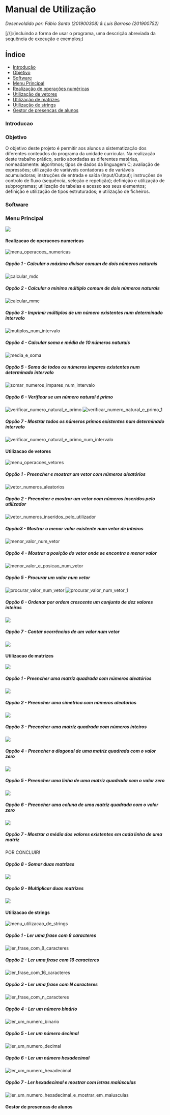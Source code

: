 # Manual de Utilização
*Desenvoldido por: Fábio Santo (201900308) & Luis Barroso (201900752)*

[//]:(incluindo a forma de usar o programa, uma descrição abreviada da sequência de execução e exemplos;)

## Índice
- [Introdução](#introducao)
- [Objetivo](#objetivo)
- [Software](#software)
- [Menu Principal](#menu-principal)
- [Realização de operações numéricas](#realização-de-operações-numéricas)
- [Utilização de vetores](#utilizacao-de-vetores)
- [Utilização de matrizes](#utilizacao-de-matrizes)
- [Utilização de strings](#utilizacao-de-strings)
- [Gestor de presencas de alunos](#gestor-de-presencas-de-alunos)

### Introducao
### Objetivo

O objetivo deste projeto é permitir aos alunos a sistematização dos diferentes conteúdos do programa da unidade curricular. Na realização deste trabalho prático, serão abordadas as diferentes matérias, nomeadamente: algoritmos; tipos de dados da linguagem C; avaliação de expressões; utilização de variáveis contadoras e de variáveis acumuladoras; instruções de entrada e saída (Input/Output); instruções de controlo de fluxo (sequência, seleção e repetição); definição e utilização de subprogramas; utilização de tabelas e acesso aos seus elementos; definição e utilização de tipos estruturados; e utilização de ficheiros.

### Software




### Menu Principal

![](.\Imagens_Projeto_IP\menu_principal.PNG)




#### Realizacao de operacoes numericas

![menu_operacoes_numericas](.\Imagens_Projeto_IP\operacoes_numericas\menu_operacoes_numericas.PNG)

##### Opção 1 - Calcular o máximo divisor comum de dois números naturais

![calcular_mdc](.\Imagens_Projeto_IP\operacoes_numericas\calcular_mdc.PNG)

##### Opção 2 - Calcular o mínimo múltiplo comum de dois números naturais

![calcular_mmc](.\Imagens_Projeto_IP\operacoes_numericas\calcular_mmc.PNG)

##### Opção 3 - Imprimir múltiplos de um número existentes num determinado intervalo

![mutiplos_num_intervalo](.\Imagens_Projeto_IP\operacoes_numericas\mutiplos_num_intervalo.PNG)

##### Opção 4 - Calcular soma e média de 10 números naturais

![media_e_soma](.\Imagens_Projeto_IP\operacoes_numericas\media_e_soma.PNG)

##### Opção 5 - Soma de todos os números impares existentes num determinado intervalo

![somar_numeros_impares_num_intervalo](.\Imagens_Projeto_IP\operacoes_numericas\somar_numeros_impares_num_intervalo.PNG)

##### Opção 6 - Verificar se um número natural é primo

![verificar_numero_natural_e_primo](.\Imagens_Projeto_IP\operacoes_numericas\verificar_numero_natural_e_primo.PNG)
![verificar_numero_natural_e_primo_1](.\Imagens_Projeto_IP\operacoes_numericas\verificar_numero_natural_e_primo_1.PNG)

##### Opção 7 - Mostrar todos os números primos existentes num determinado intervalo

![verificar_numero_natural_e_primo_num_intervalo](.\Imagens_Projeto_IP\operacoes_numericas\verificar_numero_natural_e_primo_num_intervalo.PNG)




#### Utilizacao de vetores

![menu_operacoes_vetores](.\Imagens_Projeto_IP\utilizacao_de_vetores\menu_utilizacao_de_vetores.PNG)

##### Opção 1 - Preencher e mostrar um vetor com números aleatórios

![vetor_numeros_aleatorios](.\Imagens_Projeto_IP\utilizacao_de_vetores\vetor_numeros_aleatorios.PNG)

##### Opção 2 - Preencher e mostrar um vetor com números inseridos pelo utilizador

![vetor_numeros_inseridos_pelo_utilizador](.\Imagens_Projeto_IP\utilizacao_de_vetores\vetor_numeros_inseridos_pelo_utilizador.PNG)

##### Opção3 - Mostrar o menor valor existente num vetor de inteiros

![menor_valor_num_vetor](.\Imagens_Projeto_IP\utilizacao_de_vetores\menor_valor_num_vetor.PNG)

##### Opção 4 - Mostrar a posição do vetor onde se encontra o menor valor

![menor_valor_e_posicao_num_vetor](.\Imagens_Projeto_IP\utilizacao_de_vetores\menor_valor_e_posicao_num_vetor.PNG)

##### Opção 5 - Procurar um valor num vetor

![procurar_valor_num_vetor](.\Imagens_Projeto_IP\utilizacao_de_vetores\procurar_valor_num_vetor.PNG)
![procurar_valor_num_vetor_1](.\Imagens_Projeto_IP\utilizacao_de_vetores\procurar_valor_num_vetor_1.PNG)

##### Opção 6 - Ordenar por ordem crescente um conjunto de dez valores inteiros

![](.\Imagens_Projeto_IP\utilizacao_de_vetores\ordenar_por_ordem_crescente.PNG)

##### Opção 7 - Contar ocorrências de um valor num vetor

![](.\Imagens_Projeto_IP\utilizacao_de_vetores\ocorrencias_de_um_valor.PNG)




#### Utilizacao de matrizes

![](.\Imagens_Projeto_IP\utilizacao_de_matrizes\menu_utilizacao_de_matrizes.PNG)

##### Opção 1 - Preencher uma matriz quadrada com números aleatórios

![](.\Imagens_Projeto_IP\utilizacao_de_matrizes\matriz_quadrada_com_numeros_aleatorios.PNG)

##### Opção 2 - Preencher uma simetrica com números aleatórios

![](.\Imagens_Projeto_IP\utilizacao_de_matrizes\matriz_simetrica_com_numeros_aleatorios.PNG)

##### Opção 3 - Preencher uma matriz quadrada com números inteiros

![](.\Imagens_Projeto_IP\utilizacao_de_matrizes\matriz_quadrada_com_numeros_inteiros.PNG)

##### Opção 4 - Preencher a diagonal de uma matriz quadrada com o valor zero

![](.\Imagens_Projeto_IP\utilizacao_de_matrizes\matriz_quadrada_com_valor_zero_na_diagonal.PNG)

##### Opção 5 - Preencher uma linha de uma matriz quadrada com o valor zero

![](.\Imagens_Projeto_IP\utilizacao_de_matrizes\matriz_quadrada_com_valor_zero_numa_linha.PNG)

##### Opção 6 - Preencher uma coluna de uma matriz quadrada com o valor zero

![](.\Imagens_Projeto_IP\utilizacao_de_matrizes\matriz_quadrada_com_valor_zero_numa_coluna.PNG)

##### Opção 7 - Mostrar a média dos valores existentes em cada linha de uma matriz

POR CONCLUIR!

##### Opção 8 - Somar duas matrizes

![](.\Imagens_Projeto_IP\utilizacao_de_matrizes\somar_duas_matrizes.PNG)

##### Opção 9 - Multiplicar duas matrizes

![](.\Imagens_Projeto_IP\utilizacao_de_matrizes\mutiplicar_duas_matrizes.PNG)




#### Utilizacao de strings

![menu_utilizacao_de_strings](.\Imagens_Projeto_IP\utilizacao_de_strings\menu_utilizacao_de_strings.PNG)

##### Opção 1 - Ler uma frase com 8 caracteres

![ler_frase_com_8_caracteres](.\Imagens_Projeto_IP\utilizacao_de_strings\ler_frase_com_8_caracteres.PNG)

##### Opção 2 - Ler uma frase com 16 caracteres

![ler_frase_com_16_caracteres](.\Imagens_Projeto_IP\utilizacao_de_strings\ler_frase_com_16_caracteres.PNG)

##### Opção 3 - Ler uma frase com N caracteres

![ler_frase_com_n_caracteres](.\Imagens_Projeto_IP\utilizacao_de_strings\ler_frase_com_n_caracteres.PNG)

##### Opção 4 - Ler um número binário

![ler_um_numero_binario](.\Imagens_Projeto_IP\utilizacao_de_strings\ler_um_numero_binario.PNG)

##### Opção 5 - Ler um número decimal

![ler_um_numero_decimal](.\Imagens_Projeto_IP\utilizacao_de_strings\ler_um_numero_decimal.PNG)

##### Opção 6 - Ler um número hexadecimal

![ler_um_numero_hexadecimal](.\Imagens_Projeto_IP\utilizacao_de_strings\ler_um_numero_hexadecimal.PNG)

##### Opção 7 - Ler hexadecimal e mostrar com letras maiúsculas

![ler_um_numero_hexadecimal_e_mostrar_em_maiusculas](.\Imagens_Projeto_IP\utilizacao_de_strings\ler_um_numero_hexadecimal_e_mostrar_em_maiusculas.PNG)




#### Gestor de presencas de alunos